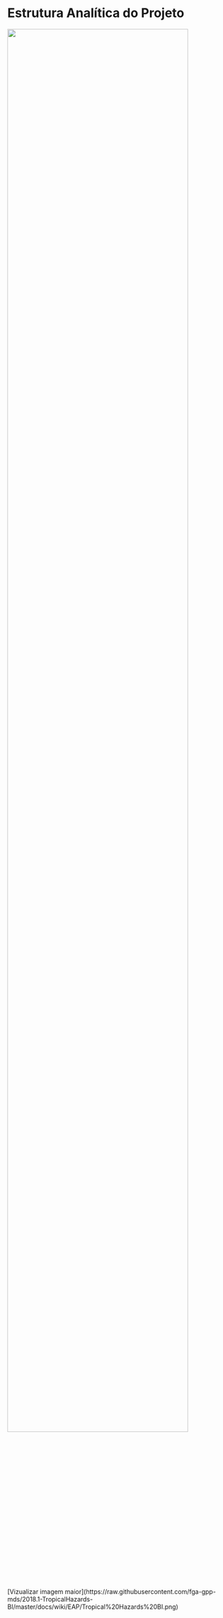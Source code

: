 # Estrutura Analítica do Projeto

<img class="responsive-img" width="90%" src="https://raw.githubusercontent.com/fga-gpp-mds/2018.1-TropicalHazards-BI/master/docs/wiki/EAP/Tropical%20Hazards%20BI.png">
[Vizualizar imagem maior](https://raw.githubusercontent.com/fga-gpp-mds/2018.1-TropicalHazards-BI/master/docs/wiki/EAP/Tropical%20Hazards%20BI.png)

